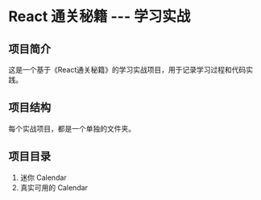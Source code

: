 # React 通关秘籍 --- 学习实战

## 项目简介

这是一个基于《React通关秘籍》的学习实战项目，用于记录学习过程和代码实践。

## 项目结构

每个实战项目，都是一个单独的文件夹。

## 项目目录

1. 迷你 Calendar
2. 真实可用的 Calendar
